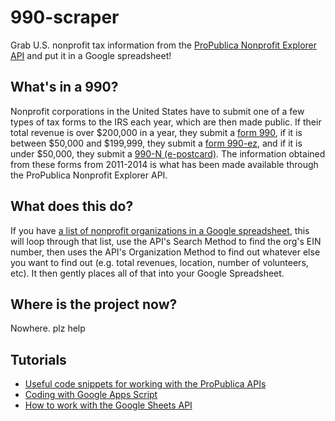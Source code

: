 # 990-scraper
Grab U.S. nonprofit tax information from the [ProPublica Nonprofit Explorer API](https://projects.propublica.org/nonprofits/api) and put it in a Google spreadsheet!

## What's in a 990?
Nonprofit corporations in the United States have to submit one of a few types of tax forms to the IRS each year, which are then made public. If their total revenue is over $200,000 in a year, they submit a [form 990](https://www.irs.gov/pub/irs-pdf/f990.pdf), if it is between $50,000 and $199,999, they submit a [form 990-ez](https://www.irs.gov/pub/irs-pdf/f990ez.pdf), and if it is under $50,000, they submit a [990-N (e-postcard)](https://www.irs.gov/charities-non-profits/annual-electronic-notice-form-990-n-for-small-organizations-what-to-report). The information obtained from these forms from 2011-2014 is what has been made available through the ProPublica Nonprofit Explorer API.

## What does this do?
If you have [a list of nonprofit organizations in a Google spreadsheet](https://docs.google.com/spreadsheets/d/1jwM-cYI1Ep9ZjNxGDjJXjqNkYA-f1ViyAH-Bv1tLvV4/edit#gid=0), this will loop through that list, use the API's Search Method to find the org's EIN number, then uses the API's Organization Method to find out whatever else you want to find out (e.g. total revenues, location, number of volunteers, etc). It then gently places all of that into your Google Spreadsheet. 

## Where is the project now?
Nowhere. plz help

## Tutorials
- [Useful code snippets for working with the ProPublica APIs](https://www.propublica.org/nerds/item/useful-gists)
- [Coding with Google Apps Script](http://www.benlcollins.com/spreadsheets/starting-gas/)
- [How to work with the Google Sheets API](https://developers.google.com/sheets/)

